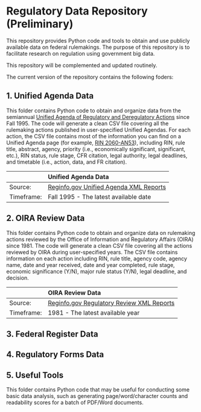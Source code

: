 # Regulatory Data Repository (Preliminary)

This repository provides Python code and tools to obtain and use publicly available data on federal rulemakings. The purpose of this repository is to facilitate research on regulation using government big data.

This repository will be complemented and updated routinely.

The current version of the repository contains the following foders:


## 1. Unified Agenda Data

This folder contains Python code to obtain and organize data from the semiannual [Unified Agenda of Regulatory and Deregulatory Actions](https://www.reginfo.gov/public/do/eAgendaMain) since Fall 1995. The code will generate a clean CSV file covering all the rulemaking actions published in user-specified Unified Agendas. For each action, the CSV file contains most of the information you can find on a Unified Agenda page (for example, [RIN 2060-AN53](https://www.reginfo.gov/public/do/eAgendaViewRule?pubId=200604&RIN=2060-AN53)), including RIN, rule title, abstract, agency, priority (i.e., economically significant, significant, etc.), RIN status, rule stage, CFR citation, legal authority, legal deadlines, and timetable (i.e., action, data, and FR citation). 

|            |  Unified Agenda Data                                                           | 
| :-------- | :------------------------------------------------------------------------------ |
| Source:    | [Reginfo.gov Unified Agenda XML Reports](https://www.reginfo.gov/public/do/eAgendaXmlReport)   |
| Timeframe: | Fall 1995 - The latest available date                                                          |


## 2. OIRA Review Data

This folder contains Python code to obtain and organize data on rulemaking actions reviewed by the Office of Information and Regulatory Affairs (OIRA) since 1981. The code will generate a clean CSV file covering all the actions reviewed by OIRA during user-specified years. The CSV file contains information on each action including RIN, rule title, agency code, agency name, date and year received, date and year completed, rule stage, economic significance (Y/N), major rule status (Y/N), legal deadline, and decision.

|            |  OIRA Review Data        | 
| :--------  | :----------------------- |
| Source:    | [Reginfo.gov Regulatory Review XML Reports](https://www.reginfo.gov/public/do/XMLReportList) |
| Timeframe: | 1981 - The latest available year            |                                                     


## 3. Federal Register Data

## 4. Regulatory Forms Data

## 5. Useful Tools

This folder contains Python code that may be useful for conducting some basic data analysis, such as generating page/word/character counts and readability scores for a batch of PDF/Word documents.


 

